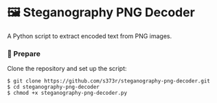 # 🖼️ Steganography PNG Decoder

A Python script to extract encoded text from PNG images.

### 🚀 Prepare

Clone the repository and set up the script:

    $ git clone https://github.com/s373r/steganography-png-decoder.git
    $ cd steganography-png-decoder
    $ chmod +x steganography-png-decoder.py

